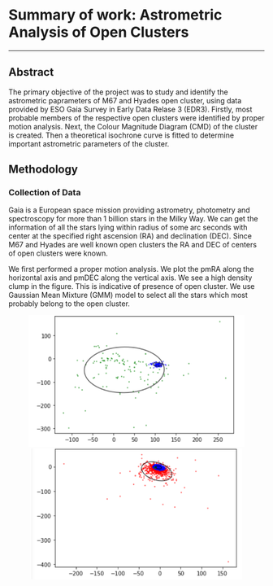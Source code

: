 # Summary of work: Astrometric Analysis of Open Clusters
 
----------------------------------------------

## Abstract

The primary objective of the project was to study and identify the astrometric paprameters of M67 and Hyades open cluster, using data provided by ESO Gaia Survey in Early Data Relase 3 (EDR3). Firstly, most probable members of the respective open clusters were identified by proper motion analysis. Next, the Colour Magnitude Diagram (CMD) of the cluster is created. Then a theoretical isochrone curve is fitted to determine important astrometric parameters of the cluster.  


## Methodology

### Collection of Data
Gaia is a European space mission providing astrometry, photometry and spectroscopy for more than 1 billion stars in the Milky Way. We can get the information of all the stars lying within radius of some arc seconds with center at the specified right ascension (RA) and declination (DEC). Since M67 and Hyades are well known open clusters the RA and DEC of centers of open clusters were known. 

We first performed a proper motion analysis. We plot the pmRA along the horizontal axis and pmDEC along the vertical axis. We see a high density clump in the figure. This is indicative of presence of open cluster. We use Gaussian Mean Mixture (GMM) model to select all the stars which most probably belong to the open cluster.

<p align = "center">
<img src="https://github.com/redboxup/astromodule/blob/main/plots/hyades_gmm_plot.png" width="425"/> <img src="https://github.com/redboxup/astromodule/blob/main/plots/m67_gmm_plot.png" width="415"/> 
</p>



